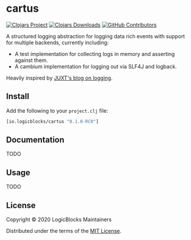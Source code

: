 # cartus

[![Clojars Project](https://img.shields.io/clojars/v/io.logicblocks/cartus.svg)](https://clojars.org/io.logicblocks/cartus)
[![Clojars Downloads](https://img.shields.io/clojars/dt/io.logicblocks/cartus.svg)](https://clojars.org/io.logicblocks/cartus)
[![GitHub Contributors](https://img.shields.io/github/contributors-anon/logicblocks/cartus.svg)](https://github.com/logicblocks/cartus/graphs/contributors)

A structured logging abstraction for logging data rich events with support for 
multiple backends, currently including:
* A test implementation for collecting logs in memory and asserting against 
  them.
* A cambium implementation for logging out via SLF4J and logback.

Heavily inspired by [JUXT's blog on logging](https://juxt.pro/blog/logging).

## Install

Add the following to your `project.clj` file:

```clj
[io.logicblocks/cartus "0.1.0-RC0"]
```

## Documentation

TODO

## Usage

TODO

## License

Copyright &copy; 2020 LogicBlocks Maintainers

Distributed under the terms of the 
[MIT License](http://opensource.org/licenses/MIT).
